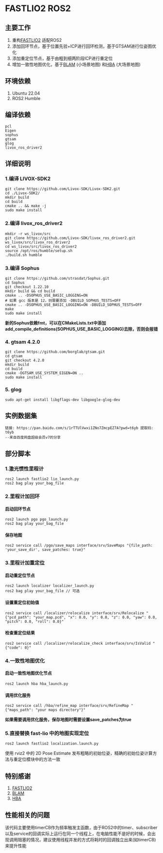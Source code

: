 # FASTLIO2 ROS2
## 主要工作
1. 重构[FASTLIO2](https://github.com/hku-mars/FAST_LIO) 适配ROS2
2. 添加回环节点，基于位置先验+ICP进行回环检测，基于GTSAM进行位姿图优化
3. 添加重定位节点，基于由粗到细两阶段ICP进行重定位
4. 增加一致性地图优化，基于[BLAM](https://github.com/hku-mars/BALM) (小场景地图) 和[HBA](https://github.com/hku-mars/HBA) (大场景地图)

## 环境依赖
1. Ubuntu 22.04
2. ROS2 Humble

## 编译依赖
```text
pcl
Eigen
sophus
gtsam
glog
livox_ros_driver2
```

## 详细说明
### 1.编译 LIVOX-SDK2
```shell
git clone https://github.com/Livox-SDK/Livox-SDK2.git
cd ./Livox-SDK2/
mkdir build
cd build
cmake .. && make -j
sudo make install
```

### 2.编译 livox_ros_driver2
```shell
mkdir -r ws_livox/src
git clone https://github.com/Livox-SDK/livox_ros_driver2.git ws_livox/src/livox_ros_driver2
cd ws_livox/src/livox_ros_driver2
source /opt/ros/humble/setup.sh
./build.sh humble
```

### 3.编译 Sophus
```shell
git clone https://github.com/strasdat/Sophus.git
cd Sophus
git checkout 1.22.10
mkdir build && cd build
cmake .. -DSOPHUS_USE_BASIC_LOGGING=ON
# 如果 gcc 版本是 12，则需要添加 -DBUILD_SOPHUS_TESTS=OFF
cmake .. -DSOPHUS_USE_BASIC_LOGGING=ON -DBUILD_SOPHUS_TESTS=OFF
make
sudo make install
```

**新的Sophus依赖fmt，可以在CMakeLists.txt中添加add_compile_definitions(SOPHUS_USE_BASIC_LOGGING)去除，否则会报错**

### 4. gtsam 4.2.0
```shell
git clone https://github.com/borglab/gtsam.git
cd gtsam
git checkout 4.2.0
mkdir build
cd build
cmake -DGTSAM_USE_SYSTEM_EIGEN=ON ..
sudo make install
```

### 5. glog
```shell
sudo apt-get install libgflags-dev libgoogle-glog-dev
```

## 实例数据集
```text
链接: https://pan.baidu.com/s/1rTTUlVwxi1ZNo7ZmcpEZ7A?pwd=t6yb 提取码: t6yb 
--来自百度网盘超级会员v7的分享
```

## 部分脚本

### 1.激光惯性里程计 
```shell
ros2 launch fastlio2 lio_launch.py
ros2 bag play your_bag_file
```

### 2.里程计加回环
#### 启动回环节点
```shell
ros2 launch pgo pgo_launch.py
ros2 bag play your_bag_file
```
#### 保存地图
```shell
ros2 service call /pgo/save_maps interface/srv/SaveMaps "{file_path: 'your_save_dir', save_patches: true}"
```

### 3.里程计加重定位
#### 启动重定位节点
```shell
ros2 launch localizer localizer_launch.py
ros2 bag play your_bag_file // 可选
```
#### 设置重定位初始值
```shell
ros2 service call /localizer/relocalize interface/srv/Relocalize "{"pcd_path": "your_map.pcd", "x": 0.0, "y": 0.0, "z": 0.0, "yaw": 0.0, "pitch": 0.0, "roll": 0.0}"
```
#### 检查重定位结果
```shell
ros2 service call /localizer/relocalize_check interface/srv/IsValid "{"code": 0}"
```

### 4.一致性地图优化
#### 启动一致性地图优化节点
```shell
ros2 launch hba hba_launch.py
```
#### 调用优化服务
```shell
ros2 service call /hba/refine_map interface/srv/RefineMap "{"maps_path": "your maps directory"}"
```
**如果需要调用优化服务，保存地图时需要设置save_patches为true**

### 5.直接替换 fast-lio 中的地图实现定位
```shell
ros2 launch fastlio2 localization.launch.py
```
使用 rviz2 中的 2D Pose Estimate 发布粗略的初始位姿，精确的初始位姿计算方法与重定位模块中的方法一致

## 特别感谢
1. [FASTLIO2](https://github.com/hku-mars/FAST_LIO)
2. [BLAM](https://github.com/hku-mars/BALM)
3. [HBA](https://github.com/hku-mars/HBA)
## 性能相关的问题
该代码主要使用timerCB作为频率触发主函数，由于ROS2中的timer、subscriber以及service的回调实际上运行在同一个线程上，在电脑性能不是好的时候，会出现调用阻塞的情况，建议使用线程并发的方式将耗时的回调独立出来(如timerCB)来提升性能

